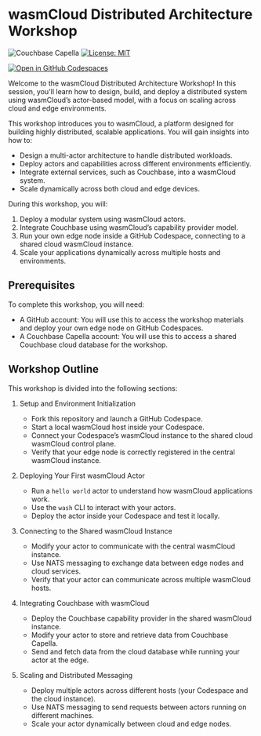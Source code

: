 # wasmCloud Distributed Architecture Workshop

![Couchbase Capella](https://img.shields.io/badge/Couchbase_Capella-Enabled-red)
[![License: MIT](https://cdn.prod.website-files.com/5e0f1144930a8bc8aace526c/65dd9eb5aaca434fac4f1c34_License-MIT-blue.svg)](/LICENSE)

[![Open in GitHub Codespaces](https://github.com/codespaces/badge.svg)](https://codespaces.new/hummusonrails/wasmcloud-workshop)

Welcome to the wasmCloud Distributed Architecture Workshop! In this session, you'll learn how to design, build, and deploy a distributed system using wasmCloud’s actor-based model, with a focus on scaling across cloud and edge environments.

This workshop introduces you to wasmCloud, a platform designed for building highly distributed, scalable applications. You will gain insights into how to:

* Design a multi-actor architecture to handle distributed workloads.
* Deploy actors and capabilities across different environments efficiently.
* Integrate external services, such as Couchbase, into a wasmCloud system.
* Scale dynamically across both cloud and edge devices.

During this workshop, you will:

1. Deploy a modular system using wasmCloud actors.
2. Integrate Couchbase using wasmCloud’s capability provider model.
3. Run your own edge node inside a GitHub Codespace, connecting to a shared cloud wasmCloud instance.
4. Scale your applications dynamically across multiple hosts and environments.

## Prerequisites

To complete this workshop, you will need:

* A GitHub account: You will use this to access the workshop materials and deploy your own edge node on GitHub Codespaces.
* A Couchbase Capella account: You will use this to access a shared Couchbase cloud database for the workshop.

## Workshop Outline

This workshop is divided into the following sections:

1. Setup and Environment Initialization
   * Fork this repository and launch a GitHub Codespace.
   * Start a local wasmCloud host inside your Codespace.
   * Connect your Codespace’s wasmCloud instance to the shared cloud wasmCloud control plane.
   * Verify that your edge node is correctly registered in the central wasmCloud instance.

2. Deploying Your First wasmCloud Actor
   * Run a `hello world` actor to understand how wasmCloud applications work.
   * Use the `wash` CLI to interact with your actors.
   * Deploy the actor inside your Codespace and test it locally.

3. Connecting to the Shared wasmCloud Instance
   * Modify your actor to communicate with the central wasmCloud instance.
   * Use NATS messaging to exchange data between edge nodes and cloud services.
   * Verify that your actor can communicate across multiple wasmCloud hosts.

4. Integrating Couchbase with wasmCloud
   * Deploy the Couchbase capability provider in the shared wasmCloud instance.
   * Modify your actor to store and retrieve data from Couchbase Capella.
   * Send and fetch data from the cloud database while running your actor at the edge.

5. Scaling and Distributed Messaging
   * Deploy multiple actors across different hosts (your Codespace and the cloud instance).
   * Use NATS messaging to send requests between actors running on different machines.
   * Scale your actor dynamically between cloud and edge nodes.